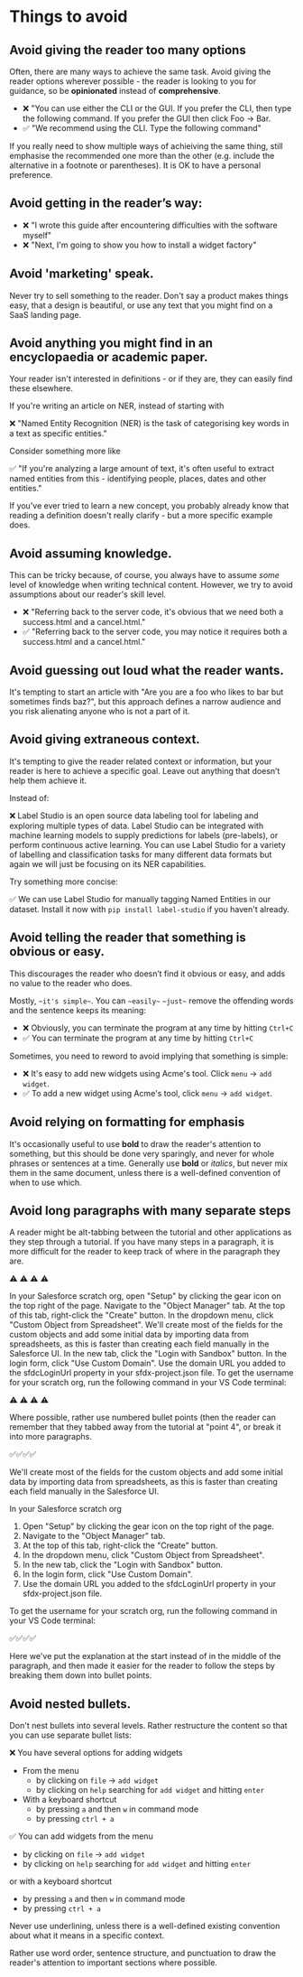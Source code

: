 # Things to avoid

## Avoid giving the reader too many options

Often, there are many ways to achieve the same task. Avoid giving the reader options wherever possible - the reader is looking to you for guidance, so be **opinionated** instead of **comprehensive**.

* ❌ "You can use either the CLI or the GUI. If you prefer the CLI, then type the following command. If you prefer the GUI then click Foo -> Bar.
* ✅ "We recommend using the CLI. Type the following command"

If you really need to show multiple ways of achieiving the same thing, still emphasise the recommended one more than the other (e.g. include the alternative in a footnote or parentheses). It is OK to have a personal preference.

## Avoid getting in the reader’s way:

* ❌ "I wrote this guide after encountering difficulties with the software myself"
* ❌ "Next, I'm going to show you how to install a widget factory"

## Avoid 'marketing' speak.

Never try to sell something to the reader. Don't say a product makes things easy, that a design is beautiful, or use any text that you might find on a SaaS landing page.

## Avoid anything you might find in an encyclopaedia or academic paper.

Your reader isn't interested in definitions - or if they are, they can easily find these elsewhere. 

If you're writing an article on NER, instead of starting with

❌ "Named Entity Recognition (NER) is the task of categorising key words in a text as specific entities."

Consider something more like 

✅ "If you're analyzing a large amount of text, it's often useful to extract named entities from this - identifying people, places, dates and other entities."

If you've ever tried to learn a new concept, you probably already know that reading a definition doesn't really clarify - but a more specific example does.

## Avoid assuming knowledge.

This can be tricky because, of course, you always have to assume _some_ level of knowledge when writing technical content. However, we try to avoid assumptions about our reader's skill level. 

* ❌ "Referring back to the server code, it's obvious that we need both a success.html and a cancel.html."
* ✅ "Referring back to the server code, you may notice it requires both a success.html and a cancel.html."

## Avoid guessing out loud what the reader wants.

It's tempting to start an article with "Are you are a foo who likes to bar but sometimes finds baz?", but this approach defines a narrow audience and you risk alienating anyone who is not a part of it.

## Avoid giving extraneous context.

It's tempting to give the reader related context or information, but your reader is here to achieve a specific goal. Leave out anything that doesn’t help them achieve it.

Instead of:

❌ Label Studio is an open source data labeling tool for labeling and exploring multiple types of data. Label Studio can be integrated with machine learning models to supply predictions for labels (pre-labels), or perform continuous active learning. You can use Label Studio for a variety of labelling and classification tasks for many different data formats but again we will just be focusing on its NER capabilities.

Try something more concise:

✅ We can use Label Studio for manually tagging Named Entities in our dataset. Install it now with `pip install label-studio` if you haven't already.

## Avoid telling the reader that something is obvious or easy.

This discourages the reader who doesn’t find it obvious or easy, and adds no value to the reader who does.

Mostly, `~it's simple~`. You can `~easily~` `~just~` remove the offending words and the sentence keeps its meaning:

* ❌ Obviously, you can terminate the program at any time by hitting `Ctrl+C`
* ✅ You can terminate the program at any time by hitting `Ctrl+C`

Sometimes, you need to reword to avoid implying that something is simple:

* ❌ It's easy to add new widgets using Acme's tool. Click `menu` -> `add widget`.
* ✅ To add a new widget using Acme's tool, click `menu` -> `add widget`.

## Avoid relying on formatting for emphasis

It's occasionally useful to use **bold** to draw the reader's attention to something, but this should be done very sparingly, and never for whole phrases or sentences at a time. Generally use **bold** or _italics_, but never mix them in the same document, unless there is a well-defined convention of when to use which.

## Avoid long paragraphs with many separate steps

A reader might be alt-tabbing between the tutorial and other applications as they step through a tutorial. If you have many steps in a paragraph, it is more difficult for the reader to keep track of where in the paragraph they are. 

⚠️ ⚠️ ⚠️ ⚠️ 

In your Salesforce scratch org, open "Setup" by clicking the gear icon on the top right of the page. Navigate to
the "Object Manager" tab. At the top of this tab, right-click the "Create" button. In the dropdown menu, click
"Custom Object from Spreadsheet". We'll create most of the fields for the custom objects and add some initial data
by importing data from spreadsheets, as this is faster than creating each field manually in the Salesforce UI. In
the new tab, click the "Login with Sandbox" button. In the login form, click "Use Custom Domain". Use the domain
URL you added to the  sfdcLoginUrl  property in your  sfdx-project.json  file. To get the username for your scratch
org, run the following command in your VS Code terminal:

⚠️ ⚠️ ⚠️ ⚠️ 

Where possible, rather use numbered bullet points (then the reader can remember that they tabbed away from the tutorial at "point 4", or break it into more paragraphs.

✅✅✅✅  

We'll create most of the fields for the custom objects and add some initial data by importing data from spreadsheets, as this is faster than creating each field manually in the Salesforce UI. 

In your Salesforce scratch org

1. Open "Setup" by clicking the gear icon on the top right of the page.
2. Navigate to the "Object Manager" tab.
3. At the top of this tab, right-click the "Create" button.
4. In the dropdown menu, click "Custom Object from Spreadsheet".
5. In the new tab, click the "Login with Sandbox" button.
6. In the login form, click "Use Custom Domain".
7. Use the domain URL you added to the  sfdcLoginUrl  property in your  sfdx-project.json file.

To get the username for your scratch org, run the following command in your VS Code terminal:

✅✅✅✅  

Here we've put the explanation at the start instead of in the middle of the paragraph, and then made it easier for the reader to follow the steps by breaking them down into bullet points.

## Avoid nested bullets.

Don't nest bullets into several levels. Rather restructure the content so that you can use separate bullet lists:

❌ You have several options for adding widgets

* From the menu
    * by clicking on `file` -> `add widget`
    * by clicking on `help` searching for `add widget` and hitting `enter`
* With a keyboard shortcut
    * by pressing `a` and then `w` in command mode
    * by pressing `ctrl + a`

✅ You can add widgets from the menu

* by clicking on `file` -> `add widget`
* by clicking on `help` searching for `add widget` and hitting `enter`

or with a keyboard shortcut

* by pressing `a` and then `w` in command mode
* by pressing `ctrl + a`

Never use underlining, unless there is a well-defined existing convention about what it means in a specific context.

Rather use word order, sentence structure, and punctuation to draw the reader's attention to important sections where possible.
